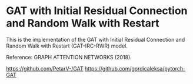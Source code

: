 # GAT with Initial Residual Connection and Random Walk with Restart

This is the implementation of the GAT with Initial Residual Connection and Random Walk with Restart (GAT-IRC-RWR) model. 

Reference: GRAPH ATTENTION NETWORKS (2018).

https://github.com/PetarV-/GAT
https://github.com/gordicaleksa/pytorch-GAT
